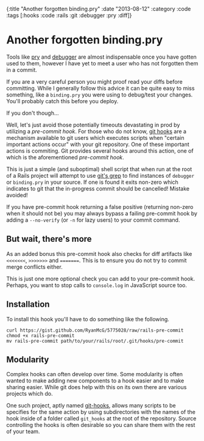 {:title "Another forgotten binding.pry"
 :date "2013-08-12"
 :category :code
 :tags [:hooks :code :rails :git :debugger :pry :diff]}

# Another forgotten binding.pry

Tools like [pry][] and [debugger][] are almost indispensable once you have
gotten used to them, however I have yet to meet a user who has not forgotten
them in a commit.

If you are a very careful person you might proof read your diffs before
committing. While I generally follow this advice it can be quite easy to miss
something, like a `binding.pry` you were using to debug/test your changes.
You'll probably catch this before you deploy.

If you don't though&hellip;

Well, let's just avoid those potentially timeouts devastating in prod by
utilizing a *pre-commit hook*. For those who do not know, [git hooks][] are a
mechanism available to git users which executes scripts when "certain important
actions occur" with your git repository. One of these important actions is
commiting.  Git provides several hooks around this action, one of which is the
aforementioned *pre-commit hook*.

<script src="https://gist.github.com/RyanMcG/5775028.js"></script>

This is just a simple (and suboptimal) shell script that when run at the
root of a Rails project will attempt to use [git's grep][gg] to find instances of
`debugger` or `binding.pry` in your source. If one is found it exits non-zero
which indicates to git that the in-progress commit should be cancelled! Mistake
avoided!

If you have pre-commit hook returning a false positive (returning non-zero when
it should not be) you may always bypass a failing pre-commit hook by adding a
`--no-verify` (or `-n` for lazy users) to your commit command.

## But wait, there's more

As an added bonus this pre-commit hook also checks for diff artifacts like
`<<<<<<<`, `>>>>>>>` and `=======`. This is to ensure you do not try to commit
merge conflicts either.

This is just one more optional check you can add to your pre-commit hook.
Perhaps, you want to stop calls to `console.log` in JavaScript source too.

## Installation

To install this hook you'll have to do something like the following.

    curl https://gist.github.com/RyanMcG/5775028/raw/rails-pre-commit
    chmod +x rails-pre-commit
    mv rails-pre-commit path/to/your/rails/root/.git/hooks/pre-commit

## Modularity

Complex hooks can often develop over time. Some modularity is often wanted to
make adding new components to a hook easier and to make sharing easier. While
git does help with this on its own there are various projects which do.

One such project, aptly named [git-hooks][], allows many scripts to be specifies
for the same action by using subdirectories with the names of the hook inside of
a folder called `git_hooks` at the root of the repository. Source controlling
the hooks is often desirable so you can share them with the rest of your team.

[pry]: http://pryrepl.org/
[debugger]: http://devdocs.io/javascript/statements/debugger
[git hooks]: http://git-scm.com/book/en/Customizing-Git-Git-Hooks
[git-hooks]: https://github.com/icefox/git-hooks
[gg]: https://www.kernel.org/pub/software/scm/git/docs/git-grep.html
